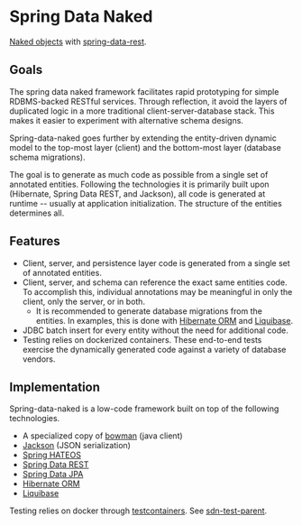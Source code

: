# Spring Data Naked

[Naked objects](https://en.wikipedia.org/wiki/Naked_objects) with [spring-data-rest](https://spring.io/projects/spring-data-rest).

## Goals

The spring data naked framework facilitates rapid prototyping for simple RDBMS-backed RESTful services.  Through reflection, it avoid the layers of duplicated logic in a more traditional client-server-database stack.  This makes it easier to experiment with alternative schema designs.

Spring-data-naked goes further by extending the entity-driven dynamic model to the top-most layer (client) and the bottom-most layer (database schema migrations).

The goal is to generate as much code as possible from a single set of annotated entities.  Following the technologies it is primarily built upon (Hibernate, Spring Data REST, and Jackson), all code is generated at runtime -- usually at application initialization.  The structure of the entities determines all.

## Features

* Client, server, and persistence layer code is generated from a single set of annotated entities.
* Client, server, and schema can reference the exact same entities code.  To accomplish this, individual annotations may be meaningful in only the client, only the server, or in both.
	* It is recommended to generate database migrations from the entities.  In examples, this is done with [Hibernate ORM](https://hibernate.org/orm/) and [Liquibase](https://www.liquibase.org/).
* JDBC batch insert for every entity without the need for additional code.
* Testing relies on dockerized containers.  These end-to-end tests exercise the dynamically generated code against a variety of database vendors. 

## Implementation

Spring-data-naked is a low-code framework built on top of the following technologies.

* A specialized copy of [bowman](https://github.com/hdpe/bowman) (java client)
* [Jackson](https://github.com/FasterXML/jackson) (JSON serialization)
* [Spring HATEOS](http://projects.spring.io/spring-hateoas/)
* [Spring Data REST](https://spring.io/projects/spring-data-rest/)
* [Spring Data JPA](https://docs.spring.io/spring-data/jpa/docs/current/reference/html/)
* [Hibernate ORM](https://hibernate.org/orm/)
* [Liquibase](https://www.liquibase.org/)
	
Testing relies on docker through [testcontainers](https://www.testcontainers.org/).  See [sdn-test-parent](sdn-test-parent/README.md).


